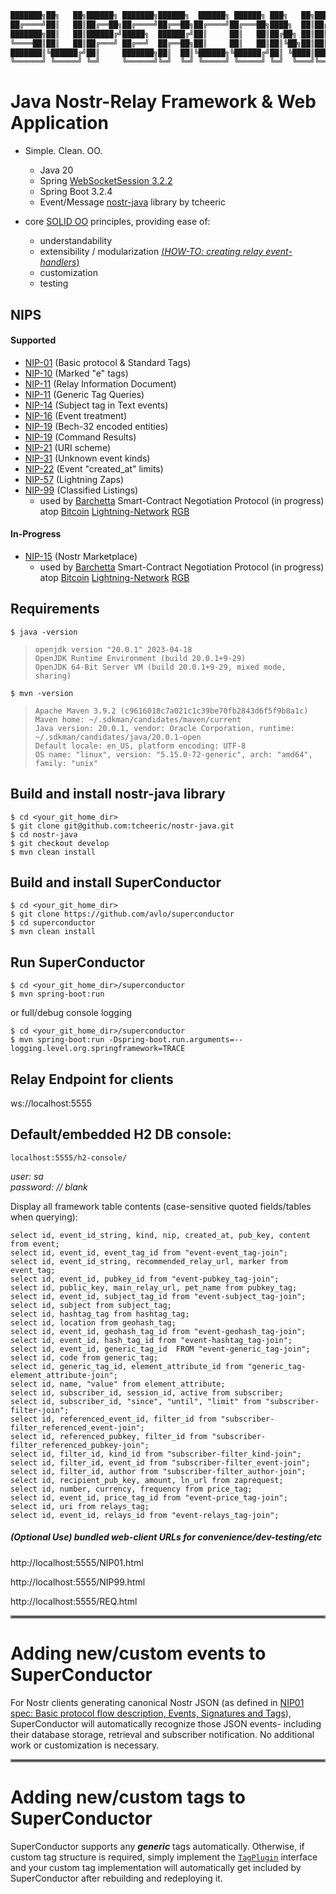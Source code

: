 ```java
███████╗██╗   ██╗██████╗ ███████╗██████╗  ██████╗ ██████╗ ███╗   ██╗██████╗ ██╗   ██╗ ██████╗████████╗ ██████╗ ██████╗
██╔════╝██║   ██║██╔══██╗██╔════╝██╔══██╗██╔════╝██╔═══██╗████╗  ██║██╔══██╗██║   ██║██╔════╝╚══██╔══╝██╔═══██╗██╔══██╗
███████╗██║   ██║██████╔╝█████╗  ██████╔╝██║     ██║   ██║██╔██╗ ██║██║  ██║██║   ██║██║        ██║   ██║   ██║██████╔╝
╚════██║██║   ██║██╔═══╝ ██╔══╝  ██╔══██╗██║     ██║   ██║██║╚██╗██║██║  ██║██║   ██║██║        ██║   ██║   ██║██╔══██╗
███████║╚██████╔╝██║     ███████╗██║  ██║╚██████╗╚██████╔╝██║ ╚████║██████╔╝╚██████╔╝╚██████╗   ██║   ╚██████╔╝██║  ██║
╚══════╝ ╚═════╝ ╚═╝     ╚══════╝╚═╝  ╚═╝ ╚═════╝ ╚═════╝ ╚═╝  ╚═══╝╚═════╝  ╚═════╝  ╚═════╝   ╚═╝    ╚═════╝ ╚═╝  ╚═╝
```
# Java Nostr-Relay Framework & Web Application
- Simple.  Clean.  OO.
  - Java 20
  - Spring [WebSocketSession 3.2.2](https://docs.spring.io/spring-session/reference/guides/boot-websocket.html)
  - Spring Boot 3.2.4
  - Event/Message [nostr-java](https://github.com/tcheeric/nostr-java) library by tcheeric
    
- core [SOLID OO](https://www.digitalocean.com/community/conceptual-articles/s-o-l-i-d-the-first-five-principles-of-object-oriented-design) principles, providing ease of:
  - understandability
  - extensibility / modularization [(_HOW-TO: creating relay event-handlers_)](#creating-relay-event-handlers)
  - customization
  - testing

## NIPS
  #### Supported
  - [NIP-01](https://nostr-nips.com/nip-01) (Basic protocol & Standard Tags)
  - [NIP-10](https://nostr-nips.com/nip-10) (Marked "e" tags)
  - [NIP-11](https://nostr-nips.com/nip-75) (Relay Information Document)
  - [NIP-11](https://nostr-nips.com/nip-12) (Generic Tag Queries)
  - [NIP-14](https://nostr-nips.com/nip-14) (Subject tag in Text events)
  - [NIP-16](https://nostr-nips.com/nip-16) (Event treatment)
  - [NIP-19](https://nostr-nips.com/nip-19) (Bech-32 encoded entities)
  - [NIP-19](https://nostr-nips.com/nip-20) (Command Results)
  - [NIP-21](https://nostr-nips.com/nip-21) (URI scheme)
  - [NIP-31](https://nostr-nips.com/nip-31) (Unknown event kinds)
  - [NIP-22](https://nostr-nips.com/nip-22) (Event "created_at" limits)
  - [NIP-57](https://nostr-nips.com/nip-57) (Lightning Zaps)
  - [NIP-99](https://nostr-nips.com/nip-99) (Classified Listings)
    - used by [Barchetta](https://github.com/avlo/barchetta) Smart-Contract Negotiation Protocol (in progress) atop [Bitcoin](https://en.wikipedia.org/wiki/Bitcoin) [Lightning-Network](https://en.wikipedia.org/wiki/Lightning_Network) [RGB](https://rgb.tech/)

  #### In-Progress
  - [NIP-15](https://nostr-nips.com/nip-15) (Nostr Marketplace)
    - used by [Barchetta](https://github.com/avlo/barchetta) Smart-Contract Negotiation Protocol (in progress) atop [Bitcoin](https://en.wikipedia.org/wiki/Bitcoin) [Lightning-Network](https://en.wikipedia.org/wiki/Lightning_Network) [RGB](https://rgb.tech/)

## Requirements

    $ java -version

>     openjdk version "20.0.1" 2023-04-18
>     OpenJDK Runtime Environment (build 20.0.1+9-29)
>     OpenJDK 64-Bit Server VM (build 20.0.1+9-29, mixed mode, sharing)

    $ mvn -version
>     Apache Maven 3.9.2 (c9616018c7a021c1c39be70fb2843d6f5f9b8a1c)
>     Maven home: ~/.sdkman/candidates/maven/current
>     Java version: 20.0.1, vendor: Oracle Corporation, runtime: ~/.sdkman/candidates/java/20.0.1-open
>     Default locale: en_US, platform encoding: UTF-8
>     OS name: "linux", version: "5.15.0-72-generic", arch: "amd64", family: "unix"

## Build and install nostr-java library

    $ cd <your_git_home_dir>
    $ git clone git@github.com:tcheeric/nostr-java.git
    $ cd nostr-java
    $ git checkout develop
    $ mvn clean install

## Build and install SuperConductor

    $ cd <your_git_home_dir>
    $ git clone https://github.com/avlo/superconductor
    $ cd superconductor
    $ mvn clean install

## Run SuperConductor

    $ cd <your_git_home_dir>/superconductor
    $ mvn spring-boot:run
    
or full/debug console logging

    $ cd <your_git_home_dir>/superconductor
    $ mvn spring-boot:run -Dspring-boot.run.arguments=--logging.level.org.springframework=TRACE

## Relay Endpoint for clients

  ws://localhost:5555

## Default/embedded H2 DB console: ##

    localhost:5555/h2-console/

*user: sa*  
*password: // blank* 

Display all framework table contents (case-sensitive quoted fields/tables when querying):

	select id, event_id_string, kind, nip, created_at, pub_key, content from event;
	select id, event_id, event_tag_id from "event-event_tag-join";
	select id, event_id_string, recommended_relay_url, marker from event_tag;
	select id, event_id, pubkey_id from "event-pubkey_tag-join";
	select id, public_key, main_relay_url, pet_name from pubkey_tag;
	select id, event_id, subject_tag_id from "event-subject_tag-join";
	select id, subject from subject_tag;
	select id, hashtag_tag from hashtag_tag;
	select id, location from geohash_tag;
	select id, event_id, geohash_tag_id from "event-geohash_tag-join";
	select id, event_id, hash_tag_id from "event-hashtag_tag-join";
	select id, event_id, generic_tag_id  FROM "event-generic_tag-join";
	select id, code from generic_tag;
	select id, generic_tag_id, element_attribute_id from "generic_tag-element_attribute-join";
	select id, name, "value" from element_attribute;
	select id, subscriber_id, session_id, active from subscriber;
	select id, subscriber_id, "since", "until", "limit" from "subscriber-filter-join";
	select id, referenced_event_id, filter_id from "subscriber-filter_referenced_event-join";
	select id, referenced_pubkey, filter_id from "subscriber-filter_referenced_pubkey-join";
	select id, filter_id, kind_id from "subscriber-filter_kind-join";
	select id, filter_id, event_id from "subscriber-filter_event-join";
	select id, filter_id, author from "subscriber-filter_author-join";
	select id, recipient_pub_key, amount, ln_url from zaprequest;
	select id, number, currency, frequency from price_tag;
	select id, event_id, price_tag_id from "event-price_tag-join";
	select id, uri from relays_tag;
	select id, event_id, relays_id from "event-relays_tag-join";
 
##### (Optional Use) bundled web-client URLs for convenience/dev-testing/etc

  http://localhost:5555/NIP01.html

  http://localhost:5555/NIP99.html

  http://localhost:5555/REQ.html
<br>
<hr style="border:2px solid grey">

# Adding new/custom events to SuperConductor

For Nostr clients generating canonical Nostr JSON (as defined in [NIP01 spec: Basic protocol flow description, Events, Signatures and Tags](https://nostr-nips.com/nip-01)), SuperConductor will automatically recognize those JSON events- including their database storage, retrieval and subscriber notification.  No additional work or customization is necessary.
<br>
<hr style="border:2px solid grey">

# Adding new/custom tags to SuperConductor

SuperConductor supports any _**generic**_ tags automatically.  Otherwise, if custom tag structure is required, simply implement the [`TagPlugin`](https://github.com/avlo/superconductor/blob/master/src/main/java/com/prosilion/superconductor/dto/TagPlugin.java) interface and your custom tag implementation will automatically get included by SuperConductor after rebuilding and redeploying it.

